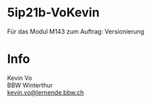 # 5ip21b-VoKevin
Für das Modul M143 zum Auftrag: Versionierung

# Info
Kevin Vo\
BBW Winterthur\
kevin.vo@lernende.bbw.ch
